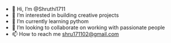 - 👋 Hi, I’m @Shruthi1711
- 👀 I’m interested in building creative projects
- 🌱 I’m currently learning pythom
- 💞️ I’m looking to collaborate on working with passionate people
- 📫 How to reach me shru171102@gmail.com

<!---
Shruthi1711/Shruthi1711 is a ✨ special ✨ repository because its `README.md` (this file) appears on your GitHub profile.
You can click the Preview link to take a look at your changes.
--->
